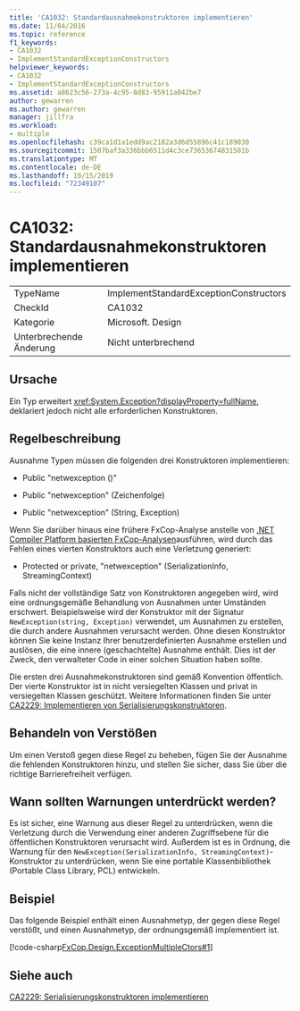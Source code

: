 ```yaml
---
title: 'CA1032: Standardausnahmekonstruktoren implementieren'
ms.date: 11/04/2016
ms.topic: reference
f1_keywords:
- CA1032
- ImplementStandardExceptionConstructors
helpviewer_keywords:
- CA1032
- ImplementStandardExceptionConstructors
ms.assetid: a8623c56-273a-4c95-8d83-95911a042be7
author: gewarren
ms.author: gewarren
manager: jillfra
ms.workload:
- multiple
ms.openlocfilehash: c39ca1d1a1edd9ac2182a3d6d55896c41c189030
ms.sourcegitcommit: 1507baf3a336bbb6511d4c3ce73653674831501b
ms.translationtype: MT
ms.contentlocale: de-DE
ms.lasthandoff: 10/15/2019
ms.locfileid: "72349107"
---
```

# <a name="ca1032-implement-standard-exception-constructors"></a>CA1032: Standardausnahmekonstruktoren implementieren

|||
|-|-|
|TypeName|ImplementStandardExceptionConstructors|
|CheckId|CA1032|
|Kategorie|Microsoft. Design|
|Unterbrechende Änderung|Nicht unterbrechend|

## <a name="cause"></a>Ursache

Ein Typ erweitert <xref:System.Exception?displayProperty=fullName>, deklariert jedoch nicht alle erforderlichen Konstruktoren.

## <a name="rule-description"></a>Regelbeschreibung

Ausnahme Typen müssen die folgenden drei Konstruktoren implementieren:

- Public "netwexception ()"

- Public "netwexception" (Zeichenfolge)

- Public "netwexception" (String, Exception)

Wenn Sie darüber hinaus eine frühere FxCop-Analyse anstelle von [.NET Compiler Platform basierten FxCop-Analysen](../code-quality/roslyn-analyzers-overview.md)ausführen, wird durch das Fehlen eines vierten Konstruktors auch eine Verletzung generiert:

- Protected or private, "netwexception" (SerializationInfo, StreamingContext)

Falls nicht der vollständige Satz von Konstruktoren angegeben wird, wird eine ordnungsgemäße Behandlung von Ausnahmen unter Umständen erschwert. Beispielsweise wird der Konstruktor mit der Signatur `NewException(string, Exception)` verwendet, um Ausnahmen zu erstellen, die durch andere Ausnahmen verursacht werden. Ohne diesen Konstruktor können Sie keine Instanz Ihrer benutzerdefinierten Ausnahme erstellen und auslösen, die eine innere (geschachtelte) Ausnahme enthält. Dies ist der Zweck, den verwalteter Code in einer solchen Situation haben sollte.

Die ersten drei Ausnahmekonstruktoren sind gemäß Konvention öffentlich. Der vierte Konstruktor ist in nicht versiegelten Klassen und privat in versiegelten Klassen geschützt. Weitere Informationen finden Sie unter [CA2229: Implementieren von Serialisierungskonstruktoren](../code-quality/ca2229.md).

## <a name="how-to-fix-violations"></a>Behandeln von Verstößen

Um einen Verstoß gegen diese Regel zu beheben, fügen Sie der Ausnahme die fehlenden Konstruktoren hinzu, und stellen Sie sicher, dass Sie über die richtige Barrierefreiheit verfügen.

## <a name="when-to-suppress-warnings"></a>Wann sollten Warnungen unterdrückt werden?

Es ist sicher, eine Warnung aus dieser Regel zu unterdrücken, wenn die Verletzung durch die Verwendung einer anderen Zugriffsebene für die öffentlichen Konstruktoren verursacht wird. Außerdem ist es in Ordnung, die Warnung für den `NewException(SerializationInfo, StreamingContext)`-Konstruktor zu unterdrücken, wenn Sie eine portable Klassenbibliothek (Portable Class Library, PCL) entwickeln.

## <a name="example"></a>Beispiel

Das folgende Beispiel enthält einen Ausnahmetyp, der gegen diese Regel verstößt, und einen Ausnahmetyp, der ordnungsgemäß implementiert ist.

[!code-csharp[FxCop.Design.ExceptionMultipleCtors#1](../code-quality/codesnippet/CSharp/ca1032-implement-standard-exception-constructors_1.cs)]

## <a name="see-also"></a>Siehe auch

[CA2229: Serialisierungskonstruktoren implementieren](../code-quality/ca2229.md)
